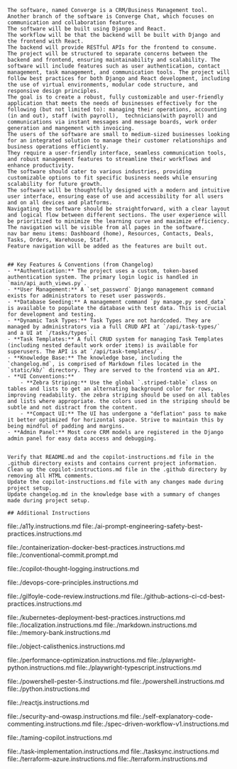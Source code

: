 <!-- Use this file to provide workspace-specific custom instructions to Copilot. For more details, visit https://code.visualstudio.com/docs/copilot/copilot-customization#_use-a-githubcopilotinstructionsmd-file -->


	The software, named Converge is a CRM/Business Management tool. 
	Another branch of the software is Converge Chat, which focuses on communication and collaboration features. 
	The software will be built using Django and React. 
	The workflow will be that the backend will be built with Django and the frontend with React. 
	The backend will provide RESTful APIs for the frontend to consume. 
	The project will be structured to separate concerns between the backend and frontend, ensuring maintainability and scalability. The software will include features such as user authentication, contact management, task management, and communication tools. The project will follow best practices for both Django and React development, including the use of virtual environments, modular code structure, and responsive design principles. 
	The goal is to create a robust, fully customizable and user-friendly application that meets the needs of businesses effectively for the following (but not limited to): managing their operations, accounting (in and out), staff (with payroll),  technicians(with payroll) and communications via instant messages and message boards, work order generation and mangement with invoicing. 
	The users of the software are small to medium-sized businesses looking for an integrated solution to manage their customer relationships and business operations efficiently. 
	They require a user-friendly interface, seamless communication tools, and robust management features to streamline their workflows and enhance productivity. 
	The software should cater to various industries, providing customizable options to fit specific business needs while ensuring scalability for future growth.
	The software will be thoughtfully designed with a modern and intuitive user interface, ensuring ease of use and accessibility for all users and on all devices and platforms.
	Navigating the software should be straightforward, with a clear layout and logical flow between different sections. The user experience will be prioritized to minimize the learning curve and maximize efficiency.
	The navigation will be visible from all pages in the software.
	nav bar menu items: Dashboard (home), Resources, Contacts, Deals, Tasks, Orders, Warehouse, Staff. 
	Feature navigation will be added as the features are built out.


	## Key Features & Conventions (from Changelog)
	- **Authentication:** The project uses a custom, token-based authentication system. The primary login logic is handled in `main/api_auth_views.py`.
	- **User Management:** A `set_password` Django management command exists for administrators to reset user passwords.
	- **Database Seeding:** A management command `py manage.py seed_data` is available to populate the database with test data. This is crucial for development and testing.
	- **Dynamic Task Types:** Task Types are not hardcoded. They are managed by administrators via a full CRUD API at `/api/task-types/` and a UI at `/tasks/types`.
	- **Task Templates:** A full CRUD system for managing Task Templates (including nested default work order items) is available for superusers. The API is at `/api/task-templates/`.
	- **Knowledge Base:** The knowledge base, including the `changelog.md`, is comprised of Markdown files located in the `static/kb/` directory. They are served to the frontend via an API.
	- **UI Conventions:**
		- **Zebra Striping:** Use the global `.striped-table` class on tables and lists to get an alternating background color for rows, improving readability. the zebra striping should be used on all tables and lists where appropriate. the colors used in the striping should be subtle and not distract from the content.
		- **Compact UI:** The UI has undergone a "deflation" pass to make it better optimized for horizontal space. Strive to maintain this by being mindful of padding and margins.
	- **Admin Panel:** Most core CRM models are registered in the Django admin panel for easy data access and debugging.


	Verify that README.md and the copilot-instructions.md file in the .github directory exists and contains current project information.
	Clean up the copilot-instructions.md file in the .github directory by removing all HTML comments.
	Update the copilot-instructions.md file with any changes made during project setup.
	Update changelog.md in the knowledge base with a summary of changes made during project setup.

	## Additional Instructions
file:./a11y.instructions.md
file:./ai-prompt-engineering-safety-best-practices.instructions.md
<!-- file:./angular.instructions.md -->
<!-- file:./aspnet-rest-apis.instructions.md -->
<!-- file:./azure-devops-pipelines.instructions.md -->
<!-- file:./azure-functions-typescript.instructions.md -->
<!-- file:./azure-logic-apps-power-automate.instructions.md -->
<!-- file:./azure-verified-modules-terraform.instructions.md -->
<!-- file:./bicep-code-best-practices.instructions.md -->
<!-- file:./blazor.instructions.md -->
<!-- file:./clojure-memory.instructions.md -->
<!-- file:./cmake-vcpkg.instructions.md -->
<!-- file:./coldfusion-cfc.instructions.md -->
<!-- file:./coldfusion-cfm.instructions.md -->
<!-- file:./collections.instructions.md -->
file:./containerization-docker-best-practices.instructions.md
file:./conventional-commit.prompt.md
<!-- file:./convert-jpa-to-spring-data-cosmos.instructions.md -->
file:./copilot-thought-logging.instructions.md
<!-- file:./csharp-ja.instructions.md -->
<!-- file:./csharp-ko.instructions.md -->
<!-- file:./csharp.instructions.md -->
<!-- file:./dart-n-flutter.instructions.md -->
<!-- file:./declarative-agents-microsoft365.instructions.md -->
<!-- file:./devbox-image-definition.instructions.md -->
file:./devops-core-principles.instructions.md
<!-- file:./dotnet-architecture-good-practices.instructions.md -->
<!-- file:./dotnet-framework.instructions.md -->
<!-- file:./dotnet-maui.instructions.md -->
<!-- file:./dotnet-wpf.instructions.md -->
<!-- file:./genaiscript.instructions.md -->
<!-- file:./generate-modern-terraform-code-for-azure.instructions.md -->
file:./gilfoyle-code-review.instructions.md
file:./github-actions-ci-cd-best-practices.instructions.md
<!-- file:./go.instructions.md -->
<!-- file:./java-11-to-java-17-upgrade.instructions.md -->
<!-- file:./java-17-to-java-21-upgrade.instructions.md -->
<!-- file:./java-21-to-java-25-upgrade.instructions.md -->
<!-- file:./java.instructions.md -->
<!-- file:./joyride-user-project.instructions.md -->
<!-- file:./joyride-workspace-automation.instructions.md -->
file:./kubernetes-deployment-best-practices.instructions.md
file:./localization.instructions.md
file:./markdown.instructions.md
file:./memory-bank.instructions.md
<!-- file:./ms-sql-dba.instructions.md -->
<!-- file:./nestjs.instructions.md -->
<!-- file:./nextjs-tailwind.instructions.md -->
<!-- file:./nextjs.instructions.md -->
<!-- file:./nodejs-javascript-vitest.instructions.md -->
file:./object-calisthenics.instructions.md
<!-- file:./oqtane.instructions.md -->
file:./performance-optimization.instructions.md
file:./playwright-python.instructions.md
file:./playwright-typescript.instructions.md
<!-- file:./power-apps-canvas-yaml.instructions.md -->
<!-- file:./power-apps-code-apps.instructions.md -->
<!-- file:./power-platform-connector.instructions.md -->
file:./powershell-pester-5.instructions.md
file:./powershell.instructions.md
file:./python.instructions.md
<!-- file:./quarkus-mcp-server-sse.instructions.md -->
<!-- file:./quarkus.instructions.md -->
file:./reactjs.instructions.md
<!-- file:./ruby-on-rails.instructions.md -->
<!-- file:./rust.instructions.md -->
file:./security-and-owasp.instructions.md
file:./self-explanatory-code-commenting.instructions.md
file:./spec-driven-workflow-v1.instructions.md
<!-- file:./springboot.instructions.md -->
<!-- file:./sql-sp-generation.instructions.md -->
file:./taming-copilot.instructions.md
<!-- file:./tanstack-start-shadcn-tailwind.instructions.md -->
file:./task-implementation.instructions.md
file:./tasksync.instructions.md
file:./terraform-azure.instructions.md
file:./terraform.instructions.md
<!-- file:./vuejs3.instructions.md -->